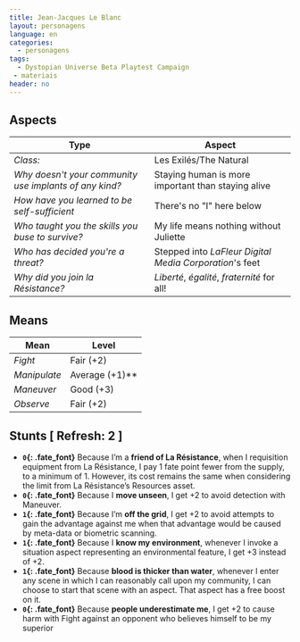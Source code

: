 ```yaml
---
title: Jean-Jacques Le Blanc
layout: personagens
language: en
categories:
  - personagens
tags:
  - Dystopian Universe Beta Playtest Campaign
 - materiais
header: no
---
```


## Aspects

| __Type__                                               |   __Aspect__                                                |
|--------------------------------------------------------|---------------------------------------------------------------|
| _Class:_                                               | Les Exilés/The Natural                                        |
| _Why doesn't your community use implants of any kind?_ | Staying human is more important than staying alive       |
| _How have you learned to be self-sufficient_           | There's no "I" here below    |
| _Who taught you the skills you buse to survive?_       | My life means nothing without Juliette |
| _Who has decided you're a threat?_                     | Stepped into _LaFleur Digital Media Corporation_'s feet |
| _Why did you join la Résistance?_                      | _Liberté_, _égalité_, _fraternité_ for all! |

## Means

| __Mean__     | __Level__    |
|--------------|--------------|
| _Fight_      | Fair (+2) |
| _Manipulate_ | Average (+1)** |
| _Maneuver_   | Good (+3) |
| _Observe_    | Fair (+2) |

## Stunts [ Refresh: 2 ]

+ __`0`{: .fate_font}__  Because I’m a __friend of La Résistance__, when I requisition equipment from La Résistance, I pay 1 fate point fewer from the supply, to a minimum of 1. However, its cost remains the same when considering the limit from La Résistance’s Resources asset.
+ __`0`{: .fate_font}__  Because I __move unseen__, I get +2 to avoid detection with Maneuver.
+ __`1`{: .fate_font}__  Because I’m __off the grid__, I get +2 to avoid attempts to gain the advantage against me when that advantage would be caused by meta-data or biometric scanning.
+ __`1`{: .fate_font}__  Because I __know my environment__, whenever I invoke a situation aspect representing an environmental feature, I get +3 instead of +2.
+ __`1`{: .fate_font}__  Because __blood is thicker than water__, whenever I enter any scene in which I can reasonably call upon my community, I can choose to start that scene with an aspect. That aspect has a free boost on it.
+ __`0`{: .fate_font}__ Because __people underestimate me__, I get +2 to cause harm with Fight against an opponent who believes himself to be my superior

